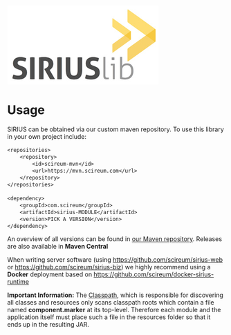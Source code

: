 ![sirius](sirius.jpg)

# Usage

SIRIUS can be obtained via our custom maven repository. To use this library in your own project include:
```
<repositories>
    <repository>
        <id>scireum-mvn</id>
        <url>https://mvn.scireum.com</url>
    </repository>
</repositories>
    
<dependency>
    <groupId>com.scireum</groupId>
    <artifactId>sirius-MODULE</artifactId>
    <version>PICK A VERSION</version>
</dependency>
```
An overview of all versions can be found in
[our Maven repository](https://mvn.scireum.com/com/scireum/). 
Releases are also available in **Maven Central**

When writing server software 
(using https://github.com/scireum/sirius-web or https://github.com/scireum/sirius-biz)
we highly recommend using a **Docker** deployment based on
https://github.com/scireum/docker-sirius-runtime

**Important Information:** The [Classpath](../src/main/java/sirius/kernel/Classpath.java), which
is responsible for discovering all classes and resources only scans classpath roots which contain
a file named **component.marker** at its top-level. Therefore each module and the application
itself must place such a file in the resources folder so that it ends up in the resulting JAR.
